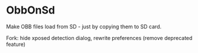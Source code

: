 # ObbOnSd
Make OBB files load from SD - just by copying them to SD card.

Fork: hide xposed detection dialog, rewrite preferences (remove deprecated feature)
